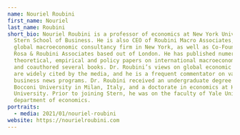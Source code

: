 ```yaml
---
name: Nouriel Roubini
first_name: Nouriel
last_name: Roubini
short_bio: Nouriel Roubini is a professor of economics at New York University’s
  Stern School of Business. He is also CEO of Roubini Macro Associates, LLC, a
  global macroeconomic consultancy firm in New York, as well as Co-Founder of
  Rosa & Roubini Associates based out of London. He has published numerous
  theoretical, empirical and policy papers on international macroeconomic issues
  and coauthored several books. Dr. Roubini’s views on global economic issues
  are widely cited by the media, and he is a frequent commentator on various
  business news programs. Dr. Roubini received an undergraduate degree at
  Bocconi University in Milan, Italy, and a doctorate in economics at Harvard
  University. Prior to joining Stern, he was on the faculty of Yale University’s
  department of economics.
portraits:
  - media: 2021/01/nouriel-roubini
website: https://nourielroubini.com
---
```

